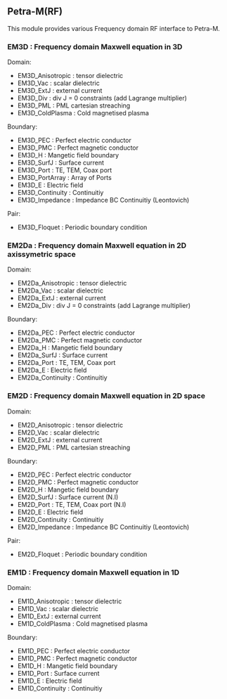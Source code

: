 ## Petra-M(RF)

This module provides various Frequency domain RF interface to Petra-M.

### EM3D : Frequency domain Maxwell equation in 3D
  Domain:   
 *    EM3D_Anisotropic : tensor dielectric
 *    EM3D_Vac         : scalar dielectric
 *    EM3D_ExtJ        : external current
 *    EM3D_Div         : div J = 0 constraints (add Lagrange multiplier)
 *    EM3D_PML         : PML cartesian streaching
 *    EM3D_ColdPlasma  : Cold magnetised plasma
 
  Boundary:
 *    EM3D_PEC         : Perfect electric conductor
 *    EM3D_PMC         : Perfect magnetic conductor
 *    EM3D_H           : Mangetic field boundary
 *    EM3D_SurfJ       : Surface current
 *    EM3D_Port        : TE, TEM, Coax port
 *    EM3D_PortArray   : Array of Ports 
 *    EM3D_E           : Electric field
 *    EM3D_Continuity  : Continuitiy
 *    EM3D_Impedance   : Impedance BC Continuitiy (Leontovich)


  Pair:
 *    EM3D_Floquet     : Periodic boundary condition

### EM2Da : Frequency domain Maxwell equation in 2D axissymetric space
  Domain:   
 *    EM2Da_Anisotropic : tensor dielectric
 *    EM2Da_Vac         : scalar dielectric
 *    EM2Da_ExtJ        : external current
 *    EM2Da_Div         : div J = 0 constraints (add Lagrange multiplier)

  Boundary:
 *    EM2Da_PEC         : Perfect electric conductor
 *    EM2Da_PMC         : Perfect magnetic conductor
 *    EM2Da_H           : Mangetic field boundary
 *    EM2Da_SurfJ       : Surface current
 *    EM2Da_Port        : TE, TEM, Coax port
 *    EM2Da_E           : Electric field
 *    EM2Da_Continuity  : Continuitiy

### EM2D : Frequency domain Maxwell equation in 2D space
  Domain:   
 *    EM2D_Anisotropic : tensor dielectric
 *    EM2D_Vac         : scalar dielectric
 *    EM2D_ExtJ        : external current
 *    EM2D_PML         : PML cartesian streaching

  Boundary:
 *    EM2D_PEC         : Perfect electric conductor
 *    EM2D_PMC         : Perfect magnetic conductor
 *    EM2D_H           : Mangetic field boundary 
 *    EM2D_SurfJ       : Surface current         (N.I)
 *    EM2D_Port        : TE, TEM, Coax port      (N.I)
 *    EM2D_E           : Electric field
 *    EM2D_Continuity  : Continuitiy
 *    EM2D_Impedance   : Impedance BC Continuitiy (Leontovich)

  Pair:
 *    EM2D_Floquet     : Periodic boundary condition  

### EM1D : Frequency domain Maxwell equation in 1D
  Domain:   
 *    EM1D_Anisotropic : tensor dielectric
 *    EM1D_Vac         : scalar dielectric
 *    EM1D_ExtJ        : external current
 *    EM1D_ColdPlasma  : Cold magnetised plasma
 
  Boundary:
 *    EM1D_PEC         : Perfect electric conductor
 *    EM1D_PMC         : Perfect magnetic conductor
 *    EM1D_H           : Mangetic field boundary
 *    EM1D_Port        : Surface current
 *    EM1D_E           : Electric field
 *    EM1D_Continuity  : Continuitiy

